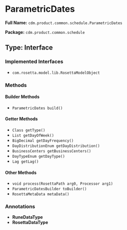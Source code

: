 # ParametricDates

**Full Name:** `cdm.product.common.schedule.ParametricDates`

**Package:** `cdm.product.common.schedule`

## Type: Interface

### Implemented Interfaces

- `com.rosetta.model.lib.RosettaModelObject`

### Methods

#### Builder Methods

- `ParametricDates build()`

#### Getter Methods

- `Class getType()`
- `List getDayOfWeek()`
- `BigDecimal getDayFrequency()`
- `DayDistributionEnum getDayDistribution()`
- `BusinessCenters getBusinessCenters()`
- `DayTypeEnum getDayType()`
- `Lag getLag()`

#### Other Methods

- `void process(RosettaPath arg0, Processor arg1)`
- `ParametricDatesBuilder toBuilder()`
- `RosettaMetaData metaData()`

### Annotations

- **RuneDataType**
- **RosettaDataType**


